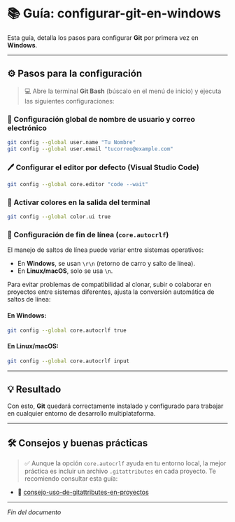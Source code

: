 # 📚 Guía: configurar-git-en-windows

Esta guía, detalla los pasos para configurar **Git** por primera vez en **Windows**.

---

## ⚙️ Pasos para la configuración

> 💻 Abre la terminal **Git Bash** (búscalo en el menú de inicio) y ejecuta las siguientes configuraciones:

### 🧑‍ Configuración global de nombre de usuario y correo electrónico

```bash
git config --global user.name "Tu Nombre"
git config --global user.email "tucorreo@example.com"
```

### 🖊️ Configurar el editor por defecto (Visual Studio Code)

```bash
git config --global core.editor "code --wait"
```

### 🌈 Activar colores en la salida del terminal

```bash
git config --global color.ui true
```

### 🧱 Configuración de fin de línea (`core.autocrlf`)

El manejo de saltos de línea puede variar entre sistemas operativos:

* En **Windows**, se usan `\r\n` (retorno de carro y salto de línea).
* En **Linux/macOS**, solo se usa `\n`.

Para evitar problemas de compatibilidad al clonar, subir o colaborar en proyectos entre sistemas diferentes, ajusta la conversión automática de saltos de línea:

#### En **Windows**:

```bash
git config --global core.autocrlf true
```

#### En **Linux/macOS**:

```bash
git config --global core.autocrlf input
```

---

## 💡 Resultado

Con esto, **Git** quedará correctamente instalado y configurado para trabajar en cualquier entorno de desarrollo multiplataforma.

---

## 🛠️ Consejos y buenas prácticas

> ✅ Aunque la opción `core.autocrlf` ayuda en tu entorno local, la mejor práctica es incluir un archivo `.gitattributes` en cada proyecto. Te recomiendo consultar esta guía:

- 📖 [consejo-uso-de-gitattributes-en-proyectos](https://github.com/tejada1970/guias-desarrollo/blob/master/entorno-windows/consejos/consejo-uso-de-gitattributes-en-proyectos.md)

---

*Fin del documento*
